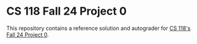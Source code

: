 # CS 118 Fall 24 Project 0

This repository contains a reference solution and autograder for [CS 118's Fall 24 Project
0](https://docs.google.com/document/d/1O6IuX39E4PoMvQ9uP98AWayqCgmnoBUoRfKCUZboKwg).

